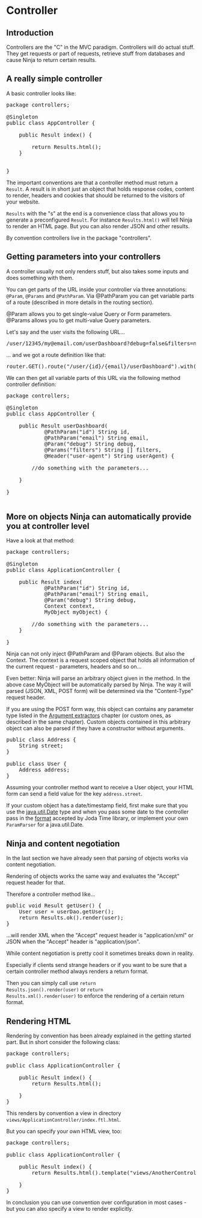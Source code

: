 Controller
==========

Introduction
------------
Controllers are the "C" in the MVC paradigm. Controllers will do actual stuff.
They get requests or part of requests, retrieve stuff from databases and
cause Ninja to return certain results.

A really simple controller
--------------------------

A basic controller looks like:

<pre class="prettyprint">
package controllers;

@Singleton
public class AppController {

    public Result index() {

        return Results.html();
    }


}
</pre>

The important conventions are that a controller method must return a <code>Result</code>. 
A result is in short just an object that holds response codes, 
content to render, headers and cookies that should be returned to the visitors of your website.

<code>Results</code> with the "s" at the end is a convenience class 
that allows you to generate a preconfigured <code>Result</code>.
For instance <code>Results.html()</code> will tell Ninja to render an HTML page. 
But you can also render JSON and other results.

By convention controllers live in the package "controllers".


Getting parameters into your controllers
----------------------------------------

A controller usually not only renders stuff, 
but also takes some inputs and does something with them.

You can get parts of the URL inside your controller via three annotations:
<code>@Param</code>, <code>@Params</code> and <code>@PathParam</code>. Via
@PathParam you can get variable parts of a route (described in more details
in the routing section).

@Param allows you to get single-value Query or Form parameters.
@Params allows you to get multi-value Query parameters.

Let's say and the user visits the following URL...

<pre class="prettyprint">
/user/12345/my@email.com/userDashboard?debug=false&filters=new&filters=urgent
</pre>

... and we got a route definition like that:

<pre class="prettyprint">
router.GET().route("/user/{id}/{email}/userDashboard").with(AppController::userDashboard);
</pre>

We can then get all variable parts of this URL via the following method controller
definition:

<pre class="prettyprint">
package controllers;

@Singleton
public class AppController {

    public Result userDashboard(
            @PathParam("id") String id, 
            @PathParam("email") String email, 
            @Param("debug") String debug,
            @Params("filters") String [] filters,
            @Header("user-agent") String userAgent) {

        //do something with the parameters...

    }

}

</pre>


More on objects Ninja can automatically provide you at controller level
-----------------------------------------------------------------------

Have a look at that method:

<pre class="prettyprint">
package controllers;

@Singleton
public class ApplicationController {

    public Result index(
            @PathParam("id") String id, 
            @PathParam("email") String email, 
            @Param("debug") String debug,
            Context context,
            MyObject myObject) {

        //do something with the parameters...
    }

}
</pre>

Ninja can not only inject @PathParam and @Param objects. But also the Context.
The context is a request scoped object that holds all information of the current
request - parameters, headers and so on...

Even better: Ninja will parse an arbitrary object given in the method.
In the above case MyObject will be automatically parsed by Ninja. The way
it will parsed (JSON, XML, POST form) will be determined via the "Content-Type" request header.

If you are using the POST form way, this object can contains any parameter type listed in the 
<a href="http://www.ninjaframework.org/documentation/basic_concepts/argument_extractors.html">Argument extractors</a> 
chapter (or custom ones, as described in the same chapter). Custom objects contained in this 
arbitrary object can also be parsed if they have a constructor without arguments.

<pre class="prettyprint">
public class Address {
    String street;
}

public class User {
    Address address;
}
</pre>

Assuming your controller method want to receive a User object, your HTML form can send a field 
value for the key <code>address.street</code>.

If your custom object has a date/timestamp field, first make sure that you use the 
<a href="http://docs.oracle.com/javase/7/docs/api/java/util/Date.html">java.util.Date</a> 
type and when you pass some date to the controller pass in the 
<a href="http://joda-time.sourceforge.net/api-release/org/joda/time/format/ISODateTimeFormat.html#localDateOptionalTimeParser%28%29">format</a> accepted by Joda Time library, or implement your own 
<code>ParamParser</code> for a java.util.Date.


## Ninja and content negotiation

In the last section we have already seen that parsing of objects works via content 
negotiation.

Rendering of objects works the same way and evaluates the "Accept" request header for that.

Therefore a controller method like...

<pre class="prettyprint">
public void Result getUser() {
    User user = userDao.getUser();
    return Results.ok().render(user);
}
</pre>

...will render XML when the "Accept" request header is "application/xml" or JSON when
the "Accept" header is "application/json".

While content negotiation is pretty cool it sometimes breaks down in
reality. 

Especially if clients send strange headers or if you want to
be sure that a certain controller method always renders a return format. 

Then you can simply call use <code>return Results.json().render(user)</code> or 
<code>return Results.xml().render(user)</code> to enforce the rendering of a certain return format.




Rendering HTML
--------------

Rendering by convention has been already explained in the getting started part. But in short consider the
following class:

<pre class="prettyprint">
package controllers;

public class ApplicationController {       

    public Result index() {
        return Results.html();

    }
}
</pre>

This renders by convention a view in directory <code>views/ApplicationController/index.ftl.html</code>.

But you can specify your own HTML view, too:

<pre class="prettyprint">
package controllers;

public class ApplicationController {       

    public Result index() {
        return Results.html().template("views/AnotherController/anotherview.ftl.html");

    }
}
</pre>

In conclusion you can use convention over configuration in most cases - but you can also specify
a view to render explicitly.
